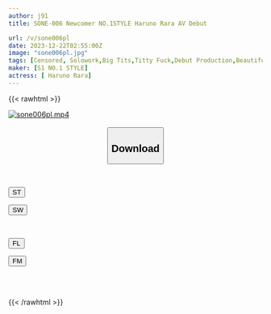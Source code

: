```yaml
---
author: j91
title: SONE-006 Newcomer NO.1STYLE Haruno Rara AV Debut

url: /v/sone006pl
date: 2023-12-22T02:55:00Z
image: "sone006pl.jpg"
tags: [Censored, Solowork,Big Tits,Titty Fuck,Debut Production,Beautiful Girl,Documentary	]
maker: [S1 NO.1 STYLE]
actress: [ Haruno Rara]
---
```



{{< rawhtml >}}

<div class="video" data-videoid="JX8qDgYpPwUjMvY">
    <a href="javascript:;">
        <img src="/v/sone006pl/sone006pl.jpg" width="WIDTH" height="HEIGHT" alt="sone006pl.mp4" loading="lazy">
    </a>
</div>

<script type="text/javascript" src="https://j91.asia/asset/on-demand-st.js"></script>

<br>
  <link rel="stylesheet" href="https://j91.asia/asset/bs5.css">
  
  <center>
  <button class="btn btn-primary" type="button" data-bs-toggle="collapse" data-bs-target=".multi-collapse" aria-expanded="false" aria-controls="multiCollapseExample1 multiCollapseExample2"><h2>Download</h2></button></center>
</p>
<div class="row">
  <div class="col">
    <div class="collapse multi-collapse" id="multiCollapseExample1">
      <div class="card card-body">
	      	      <br>
<div class="buttons">  
<p><a href="https://streamtape.to/v/JX8qDgYpPwUjMvY" target="_blank"><button class="btn-hover color-3"><i class="fa fa-download"></i> ST</button></a></p>
<p><a href="https://flaswish.com/jj6octwiq5nb" target="_blank"><button class="btn-hover color-2"><i class="fa fa-download"></i> SW</button></a></p></div>
    </div>
  </div>
</div>
  <div class="col">
    <div class="collapse multi-collapse" id="multiCollapseExample2">
      <div class="card card-body">
	      <br>
<div class="buttons">
<p><a href="javascript:;" target="_blank"><button class="btn-hover color-9"><i class="fa fa-download"></i> FL</button></a></p>
<p><a href="javascript:;" target="_blank"><button class="btn-hover color-8"><i class="fa fa-download"></i> FM</button></a></p></div>
<br><br>
      </div>
    </div>
  </div>
</div>

{{< /rawhtml >}}